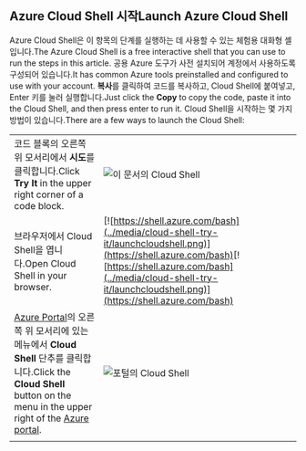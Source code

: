 
## <a name="launch-azure-cloud-shell"></a><span data-ttu-id="e4557-101">Azure Cloud Shell 시작</span><span class="sxs-lookup"><span data-stu-id="e4557-101">Launch Azure Cloud Shell</span></span>

<span data-ttu-id="e4557-102">Azure Cloud Shell은 이 항목의 단계를 실행하는 데 사용할 수 있는 체험용 대화형 셸입니다.</span><span class="sxs-lookup"><span data-stu-id="e4557-102">The Azure Cloud Shell is a free interactive shell that you can use to run the steps in this article.</span></span> <span data-ttu-id="e4557-103">공용 Azure 도구가 사전 설치되어 계정에서 사용하도록 구성되어 있습니다.</span><span class="sxs-lookup"><span data-stu-id="e4557-103">It has common Azure tools preinstalled and configured to use with your account.</span></span> <span data-ttu-id="e4557-104">**복사**를 클릭하여 코드를 복사하고, Cloud Shell에 붙여넣고, Enter 키를 눌러 실행합니다.</span><span class="sxs-lookup"><span data-stu-id="e4557-104">Just click the **Copy** to copy the code, paste it into the Cloud Shell, and then press enter to run it.</span></span>  <span data-ttu-id="e4557-105">Cloud Shell을 시작하는 몇 가지 방법이 있습니다.</span><span class="sxs-lookup"><span data-stu-id="e4557-105">There are a few ways to launch the Cloud Shell:</span></span>

|  |   |
|-----------------------------------------------|---|
| <span data-ttu-id="e4557-106">코드 블록의 오른쪽 위 모서리에서 **시도**를 클릭합니다.</span><span class="sxs-lookup"><span data-stu-id="e4557-106">Click **Try It** in the upper right corner of a code block.</span></span> | ![이 문서의 Cloud Shell](../media/cloud-shell-try-it/cli-try-it.png) |
| <span data-ttu-id="e4557-108">브라우저에서 Cloud Shell을 엽니다.</span><span class="sxs-lookup"><span data-stu-id="e4557-108">Open Cloud Shell in your browser.</span></span> | <span data-ttu-id="e4557-109">[![https://shell.azure.com/bash](../media/cloud-shell-try-it/launchcloudshell.png)](https://shell.azure.com/bash)</span><span class="sxs-lookup"><span data-stu-id="e4557-109">[![https://shell.azure.com/bash](../media/cloud-shell-try-it/launchcloudshell.png)](https://shell.azure.com/bash)</span></span> |
| <span data-ttu-id="e4557-110">[Azure Portal](https://portal.azure.com)의 오른쪽 위 모서리에 있는 메뉴에서 **Cloud Shell** 단추를 클릭합니다.</span><span class="sxs-lookup"><span data-stu-id="e4557-110">Click the **Cloud Shell** button on the menu in the upper right of the [Azure portal](https://portal.azure.com).</span></span> |    ![포털의 Cloud Shell](../media/cloud-shell-try-it/cloud-shell-menu.png) |
|  |  |

